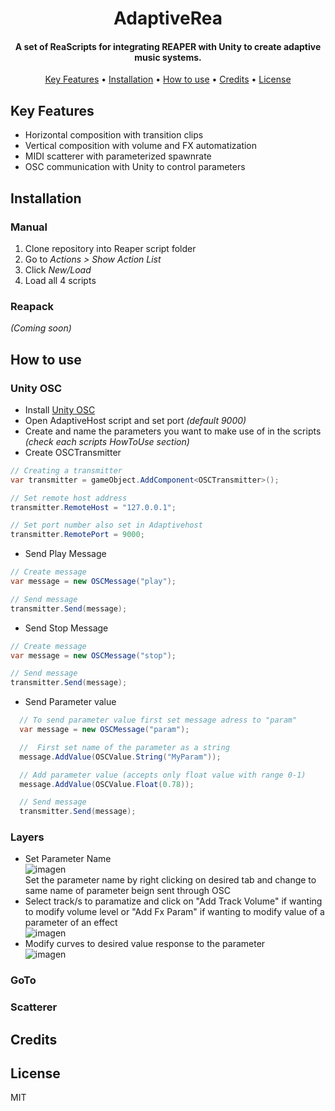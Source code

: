 
<h1 align="center">
  AdaptiveRea
</h1>

<h4 align="center">A set of ReaScripts for integrating REAPER with Unity to create adaptive music systems.</h4>

<p align="center">
  <a href="#key-features">Key Features</a> •
  <a href="#installation">Installation</a> •
  <a href="#how-to-use">How to use</a> •
  <a href="#credits">Credits</a> •
  <a href="#license">License</a>
</p>

## Key Features

* Horizontal composition with transition clips
* Vertical composition with volume and FX automatization
* MIDI scatterer with parameterized spawnrate
* OSC communication with Unity to control parameters

## Installation
### Manual
1. Clone repository into Reaper script folder
2. Go to *Actions > Show Action List*
3. Click *New/Load*
4. Load all 4 scripts

### Reapack
*(Coming soon)*

## How to use
### Unity OSC
- Install [Unity OSC](https://t-o-f.info/UnityOSC/)
- Open AdaptiveHost script and set port *(default 9000)*
- Create and name the parameters you want to make use of in the scripts *(check each scripts HowToUse section)*
- Create OSCTransmitter
```c#
// Creating a transmitter
var transmitter = gameObject.AddComponent<OSCTransmitter>();

// Set remote host address
transmitter.RemoteHost = "127.0.0.1";    

// Set port number also set in Adaptivehost
transmitter.RemotePort = 9000;         
```
- Send Play Message
```c#
// Create message
var message = new OSCMessage("play");

// Send message
transmitter.Send(message);      
```
- Send Stop Message
 ```c#
// Create message
var message = new OSCMessage("stop");

// Send message
transmitter.Send(message);        
```
- Send Parameter value
```c#
  // To send parameter value first set message adress to "param"
  var message = new OSCMessage("param");

  //  First set name of the parameter as a string
  message.AddValue(OSCValue.String("MyParam"));

  // Add parameter value (accepts only float value with range 0-1)
  message.AddValue(OSCValue.Float(0.78));

  // Send message
  transmitter.Send(message);
```
### Layers
- Set Parameter Name  
![imagen](https://github.com/user-attachments/assets/af41bc3f-e97d-4623-a5a5-8aaae45a9edf)  
Set the parameter name by right clicking on desired tab and change to same name of parameter beign sent through OSC
- Select track/s to paramatize and click on "Add Track Volume" if wanting to modify volume level or "Add Fx Param" if wanting to modify value of a parameter of an effect  
![imagen](https://github.com/user-attachments/assets/fedfff7f-708c-4c66-ad95-13122ec345c9)
- Modify curves to desired value response to the parameter  
![imagen](https://github.com/user-attachments/assets/d82d12cf-5d99-4c1a-8819-074287c4759e)

### GoTo
### Scatterer

## Credits

## License

MIT
